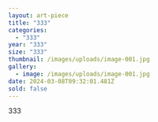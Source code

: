 ```yaml
---
layout: art-piece
title: "333"
categories:
  - "333"
year: "333"
size: "333"
thumbnail: /images/uploads/image-001.jpg
gallery:
  - image: /images/uploads/image-001.jpg
date: 2024-03-08T09:32:01.481Z
sold: false
---
```

333
